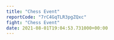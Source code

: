 ```yaml
---
title: "Chess Event"
reportCode: "7rC4GqTLR3pgZQxc"
fight: "Chess Event"
date: 2021-08-01T19:04:53.731000+00:00
---
```

